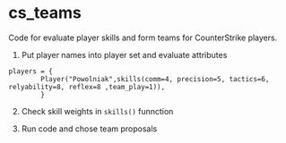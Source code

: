 # cs_teams
Code for evaluate player skills and form teams for CounterStrike players.

1. Put player names into player set and evaluate attributes
```
players = {
        Player("Powolniak",skills(comm=4, precision=5, tactics=6, relyability=8, reflex=8 ,team_play=1)),
        }
```        
2. Check skill weights in `skills()` funnction

3. Run code and chose team proposals

